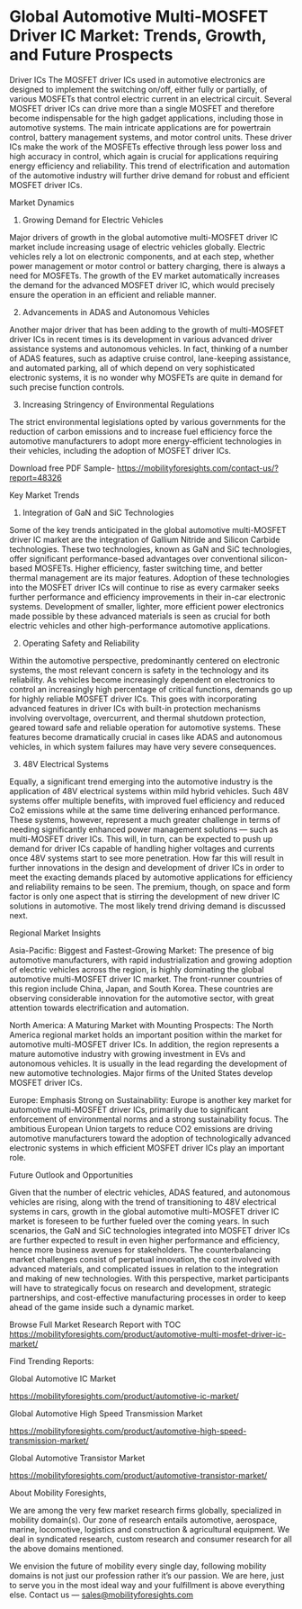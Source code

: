# Global Automotive Multi-MOSFET Driver IC Market: Trends, Growth, and Future Prospects

Driver ICs The MOSFET driver ICs used in automotive electronics are designed to implement the switching on/off, either fully or partially, of various MOSFETs that control electric current in an electrical circuit. Several MOSFET driver ICs can drive more than a single MOSFET and therefore become indispensable for the high gadget applications, including those in automotive systems. The main intricate applications are for powertrain control, battery management systems, and motor control units. These driver ICs make the work of the MOSFETs effective through less power loss and high accuracy in control, which again is crucial for applications requiring energy efficiency and reliability. This trend of electrification and automation of the automotive industry will further drive demand for robust and efficient MOSFET driver ICs.

Market Dynamics

1. Growing Demand for Electric Vehicles
   
Major drivers of growth in the global automotive multi-MOSFET driver IC market include increasing usage of electric vehicles globally. Electric vehicles rely a lot on electronic components, and at each step, whether power management or motor control or battery charging, there is always a need for MOSFETs. The growth of the EV market automatically increases the demand for the advanced MOSFET driver IC, which would precisely ensure the operation in an efficient and reliable manner.

2. Advancements in ADAS and Autonomous Vehicles

Another major driver that has been adding to the growth of multi-MOSFET driver ICs in recent times is its development in various advanced driver assistance systems and autonomous vehicles. In fact, thinking of a number of ADAS features, such as adaptive cruise control, lane-keeping assistance, and automated parking, all of which depend on very sophisticated electronic systems, it is no wonder why MOSFETs are quite in demand for such precise function controls.

3. Increasing Stringency of Environmental Regulations

The strict environmental legislations opted by various governments for the reduction of carbon emissions and to increase fuel efficiency force the automotive manufacturers to adopt more energy-efficient technologies in their vehicles, including the adoption of MOSFET driver ICs.

Download free PDF Sample- https://mobilityforesights.com/contact-us/?report=48326

Key Market Trends

1. Integration of GaN and SiC Technologies
   
Some of the key trends anticipated in the global automotive multi-MOSFET driver IC market are the integration of Gallium Nitride and Silicon Carbide technologies. These two technologies, known as GaN and SiC technologies, offer significant performance-based advantages over conventional silicon-based MOSFETs. Higher efficiency, faster switching time, and better thermal management are its major features. Adoption of these technologies into the MOSFET driver ICs will continue to rise as every carmaker seeks further performance and efficiency improvements in their in-car electronic systems. Development of smaller, lighter, more efficient power electronics made possible by these advanced materials is seen as crucial for both electric vehicles and other high-performance automotive applications.

2. Operating Safety and Reliability

Within the automotive perspective, predominantly centered on electronic systems, the most relevant concern is safety in the technology and its reliability. As vehicles become increasingly dependent on electronics to control an increasingly high percentage of critical functions, demands go up for highly reliable MOSFET driver ICs. This goes with incorporating advanced features in driver ICs with built-in protection mechanisms involving overvoltage, overcurrent, and thermal shutdown protection, geared toward safe and reliable operation for automotive systems. These features become dramatically crucial in cases like ADAS and autonomous vehicles, in which system failures may have very severe consequences.

3. 48V Electrical Systems

Equally, a significant trend emerging into the automotive industry is the application of 48V electrical systems within mild hybrid vehicles. Such 48V systems offer multiple benefits, with improved fuel efficiency and reduced Co2 emissions while at the same time delivering enhanced performance. These systems, however, represent a much greater challenge in terms of needing significantly enhanced power management solutions — such as multi-MOSFET driver ICs. This will, in turn, can be expected to push up demand for driver ICs capable of handling higher voltages and currents once 48V systems start to see more penetration. How far this will result in further innovations in the design and development of driver ICs in order to meet the exacting demands placed by automotive applications for efficiency and reliability remains to be seen. The premium, though, on space and form factor is only one aspect that is stirring the development of new driver IC solutions in automotive. The most likely trend driving demand is discussed next.

Regional Market Insights

Asia-Pacific: Biggest and Fastest-Growing Market: The presence of big automotive manufacturers, with rapid industrialization and growing adoption of electric vehicles across the region, is highly dominating the global automotive multi-MOSFET driver IC market. The front-runner countries of this region include China, Japan, and South Korea. These countries are observing considerable innovation for the automotive sector, with great attention towards electrification and automation.

North America: A Maturing Market with Mounting Prospects: The North America regional market holds an important position within the market for automotive multi-MOSFET driver ICs. In addition, the region represents a mature automotive industry with growing investment in EVs and autonomous vehicles. It is usually in the lead regarding the development of new automotive technologies. Major firms of the United States develop MOSFET driver ICs.

Europe: Emphasis Strong on Sustainability: Europe is another key market for automotive multi-MOSFET driver ICs, primarily due to significant enforcement of environmental norms and a strong sustainability focus. The ambitious European Union targets to reduce CO2 emissions are driving automotive manufacturers toward the adoption of technologically advanced electronic systems in which efficient MOSFET driver ICs play an important role.

Future Outlook and Opportunities

Given that the number of electric vehicles, ADAS featured, and autonomous vehicles are rising, along with the trend of transitioning to 48V electrical systems in cars, growth in the global automotive multi-MOSFET driver IC market is foreseen to be further fueled over the coming years. In such scenarios, the GaN and SiC technologies integrated into MOSFET driver ICs are further expected to result in even higher performance and efficiency, hence more business avenues for stakeholders. The counterbalancing market challenges consist of perpetual innovation, the cost involved with advanced materials, and complicated issues in relation to the integration and making of new technologies. With this perspective, market participants will have to strategically focus on research and development, strategic partnerships, and cost-effective manufacturing processes in order to keep ahead of the game inside such a dynamic market.

Browse Full Market Research Report with TOC https://mobilityforesights.com/product/automotive-multi-mosfet-driver-ic-market/

Find Trending Reports:

Global Automotive IC Market

https://mobilityforesights.com/product/automotive-ic-market/

Global Automotive High Speed Transmission Market

https://mobilityforesights.com/product/automotive-high-speed-transmission-market/

Global Automotive Transistor Market

https://mobilityforesights.com/product/automotive-transistor-market/

About Mobility Foresights,

We are among the very few market research firms globally, specialized in mobility domain(s). Our zone of research entails automotive, aerospace, marine, locomotive, logistics and construction & agricultural equipment. We deal in syndicated research, custom research and consumer research for all the above domains mentioned.

We envision the future of mobility every single day, following mobility domains is not just our profession rather it’s our passion. We are here, just to serve you in the most ideal way and your fulfillment is above everything else. Contact us — sales@mobilityforesights.com

